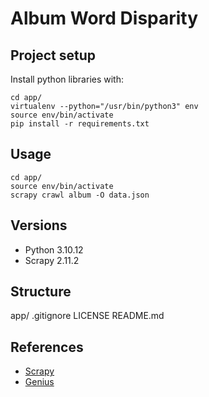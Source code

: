 

# Album Word Disparity


## Project setup

Install python libraries with:

```
cd app/
virtualenv --python="/usr/bin/python3" env 
source env/bin/activate
pip install -r requirements.txt
```

## Usage

```
cd app/
source env/bin/activate
scrapy crawl album -O data.json
```

## Versions

- Python 3.10.12
- Scrapy 2.11.2

## Structure

app/
.gitignore
LICENSE
README.md

## References

- [Scrapy](https://scrapy.org/)
- [Genius](https://genius.com/)